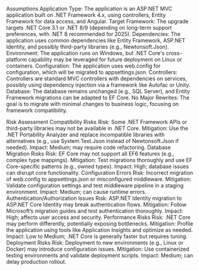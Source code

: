 Assumptions
Application Type: The application is an ASP.NET MVC application built on .NET Framework 4.x, using controllers, Entity Framework for data access, and Angular.
Target Framework: The upgrade targets .NET Core 3.1 or .NET 8/9 (depending on long-term support preferences, with .NET 8 recommended for 2025).
Dependencies: The application uses common dependencies like Entity Framework, ASP.NET Identity, and possibly third-party libraries (e.g., Newtonsoft.Json).
Environment: The application runs on Windows, but .NET Core's cross-platform capability may be leveraged for future deployment on Linux or containers.
Configuration: The application uses web.config for configuration, which will be migrated to appsettings.json.
Controllers: Controllers are standard MVC controllers with dependencies on services, possibly using dependency injection via a framework like Autofac or Unity.
Database: The database remains unchanged (e.g., SQL Server), and Entity Framework migrations can be adapted to EF Core.
No Major Rewrites: The goal is to migrate with minimal changes to business logic, focusing on framework compatibility.


Risk Assessment
Compatibility Risks
Risk: Some .NET Framework APIs or third-party libraries may not be available in .NET Core.
Mitigation: Use the .NET Portability Analyzer and replace incompatible libraries with alternatives (e.g., use System.Text.Json instead of Newtonsoft.Json if needed).
Impact: Medium; may require code refactoring.
Database Migration Risks
Risk: EF Core may not support all EF6 features (e.g., complex type mappings).
Mitigation: Test migrations thoroughly and use EF Core-specific patterns (e.g., owned types).
Impact: High; database issues can disrupt core functionality.
Configuration Errors
Risk: Incorrect migration of web.config to appsettings.json or misconfigured middleware.
Mitigation: Validate configuration settings and test middleware pipeline in a staging environment.
Impact: Medium; can cause runtime errors.
Authentication/Authorization Issues
Risk: ASP.NET Identity migration to ASP.NET Core Identity may break authentication flows.
Mitigation: Follow Microsoft’s migration guides and test authentication thoroughly.
Impact: High; affects user access and security.
Performance Risks
Risk: .NET Core may perform differently, potentially exposing bottlenecks.
Mitigation: Profile the application using tools like Application Insights and optimize as needed.
Impact: Low to Medium; .NET Core is generally faster but requires tuning.
Deployment Risks
Risk: Deployment to new environments (e.g., Linux or Docker) may introduce configuration issues.
Mitigation: Use containerized testing environments and validate deployment scripts.
Impact: Medium; can delay production rollout.
